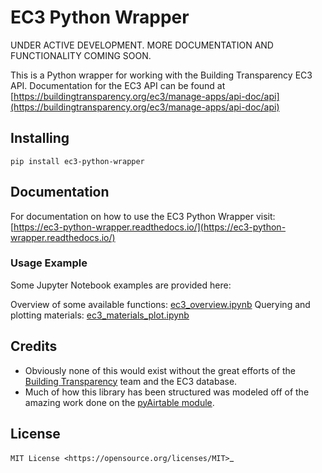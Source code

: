 # EC3 Python Wrapper

UNDER ACTIVE DEVELOPMENT. MORE DOCUMENTATION AND FUNCTIONALITY COMING SOON.

This is a Python wrapper for working with the Building Transparency EC3 API.
Documentation for the EC3 API can be found at [https://buildingtransparency.org/ec3/manage-apps/api-doc/api](https://buildingtransparency.org/ec3/manage-apps/api-doc/api)

## Installing

```
pip install ec3-python-wrapper
```

## Documentation

For documentation on how to use the EC3 Python Wrapper visit:
[https://ec3-python-wrapper.readthedocs.io/](https://ec3-python-wrapper.readthedocs.io/)

### Usage Example

Some Jupyter Notebook examples are provided here:

Overview of some available functions: [ec3_overview.ipynb](ec3_overview.ipynb)
Querying and plotting materials: [ec3_materials_plot.ipynb](ec3_materials_plot.ipynb)

## Credits

* Obviously none of this would exist without the great efforts of the [Building Transparency](https://buildingtransparency.org/ec3) team and the EC3 database.
* Much of how this library has been structured was modeled off of the amazing work done on the [pyAirtable module](https://github.com/gtalarico/pyairtable).

## License
`MIT License <https://opensource.org/licenses/MIT>`_
